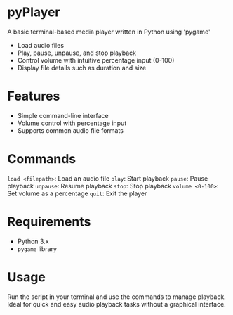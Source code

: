 # pyPlayer
A basic terminal-based media player written in Python using 'pygame'

- Load audio files
- Play, pause, unpause, and stop playback
- Control volume with intuitive percentage input (0-100)
- Display file details such as duration and size

# Features

- Simple command-line interface
- Volume control with percentage input
- Supports common audio file formats

# Commands

```load <filepath>```: Load an audio file
```play```: Start playback
```pause```: Pause playback
```unpause```: Resume playback
```stop```: Stop playback
```volume <0-100>```: Set volume as a percentage
```quit```: Exit the player

# Requirements

- Python 3.x
- ```pygame``` library

# Usage

Run the script in your terminal and use the commands to manage playback. Ideal for quick and easy audio playback tasks without a graphical interface.
